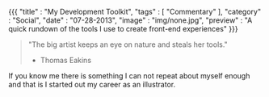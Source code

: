 {{{
    "title"    : "My Development Toolkit",
    "tags"     : [ "Commentary" ],
    "category" : "Social",
    "date"     : "07-28-2013",
    "image"    : "img/none.jpg",
    "preview"  : "A quick rundown of the tools I use to create front-end experiences"
}}}

> "The big artist keeps an eye on nature and steals her tools."
> <br>
> - Thomas Eakins

If you know me there is something I can not repeat about myself enough
and that is I started out my career as an illustrator. 

